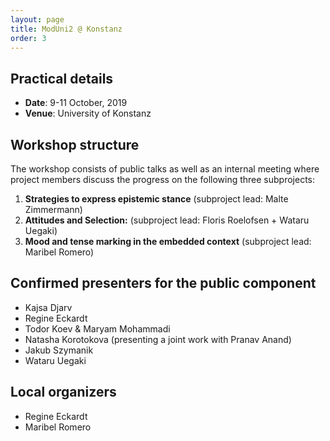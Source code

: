 ```yaml
---
layout: page
title: ModUni2 @ Konstanz
order: 3
--- 
```


## Practical details

* **Date**: 9-11 October, 2019
* **Venue**: University of Konstanz

## Workshop structure

The workshop consists of public talks as well as an internal meeting 
where project members discuss the progress on the following three subprojects:
  1. **Strategies to express epistemic stance** (subproject lead: Malte Zimmermann)
  2. **Attitudes and Selection:** (subproject lead: Floris Roelofsen + Wataru Uegaki)
  3. **Mood and tense marking in the embedded context** (subproject lead: Maribel Romero)

## Confirmed presenters for the public component

- Kajsa Djarv
- Regine Eckardt
- Todor Koev & Maryam Mohammadi
- Natasha Korotokova (presenting a joint work with Pranav Anand)
- Jakub Szymanik
- Wataru Uegaki

## Local organizers

- Regine Eckardt
- Maribel Romero
